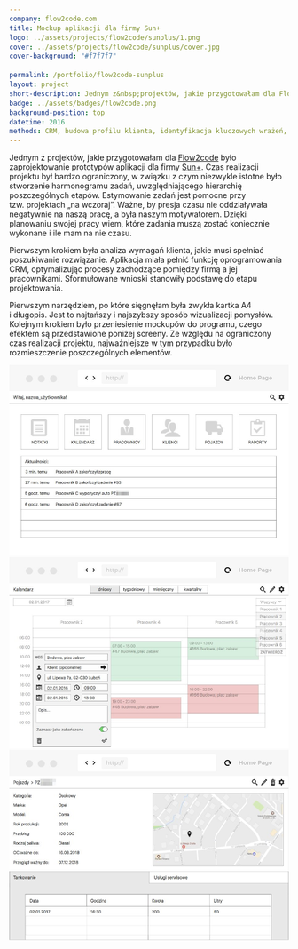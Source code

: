```yaml
---
company: flow2code.com
title: Mockup aplikacji dla firmy Sun+
logo: ../assets/projects/flow2code/sunplus/1.png
cover: ../assets/projects/flow2code/sunplus/cover.jpg
cover-background: "#f7f7f7"

permalink: /portfolio/flow2code-sunplus
layout: project
short-description: Jednym z&nbsp;projektów, jakie przygotowałam dla Flow2code było zaprojektowanie prototypów aplikacji dla firmy Sun+
badge: ../assets/badges/flow2code.png
background-position: top
datetime: 2016
methods: CRM, budowa profilu klienta, identyfikacja kluczowych wrażeń, prototypowanie, strukturyzacja, projektowanie hierarchii, wartościowanie, porządek elementów
---
```


<p>Jednym z&nbsp;projektów, jakie przygotowałam dla <a target="_blank" href="https://flow2code.com/">Flow2code</a> było zaprojektowanie prototypów aplikacji dla firmy <a target="_blank" href="http://sun-plus.pl/">Sun+</a>. Czas realizacji projektu był bardzo ograniczony, w&nbsp;związku z&nbsp;czym niezwykle istotne było stworzenie harmonogramu zadań, uwzględniającego hierarchię poszczególnych etapów. Estymowanie zadań jest pomocne przy tzw.&nbsp;projektach „na wczoraj”. Ważne, by presja czasu nie oddziaływała negatywnie na naszą pracę, a&nbsp;była naszym motywatorem. Dzięki planowaniu swojej pracy wiem, które zadania muszą zostać koniecznie wykonane i&nbsp;ile mam na nie czasu.</p>

<p>Pierwszym krokiem była analiza wymagań klienta, jakie musi spełniać poszukiwanie rozwiązanie. Aplikacja miała pełnić funkcję oprogramowania CRM, optymalizując procesy zachodzące pomiędzy firmą a&nbsp;jej pracownikami. Sformułowane wnioski stanowiły podstawę do etapu projektowania.</p>

<p>Pierwszym narzędziem, po które sięgnęłam była zwykła kartka A4 i&nbsp;długopis. Jest to najtańszy i&nbsp;najszybszy sposób wizualizacji pomysłów. Kolejnym krokiem było przeniesienie mockupów do programu, czego efektem są przedstawione poniżej screeny. Ze względu na ograniczony czas realizacji projektu, najważniejsze w&nbsp;tym przypadku było rozmieszczenie poszczególnych elementów.</p>

<div class="project-image">
	<img class="item" src="../assets/projects/flow2code/sunplus/1.jpg" href="../assets/projects/flow2code/sunplus/1.jpg" />
</div>
<div class="project-image">
	<img class="item" src="../assets/projects/flow2code/sunplus/0.jpg" href="../assets/projects/flow2code/sunplus/0.jpg" />
</div>
<div class="project-image">
	<img class="item" src="../assets/projects/flow2code/sunplus/2.jpg" href="../assets/projects/flow2code/sunplus/2.jpg" />
</div>
